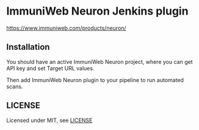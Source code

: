 # ImmuniWeb Neuron Jenkins plugin

https://www.immuniweb.com/products/neuron/

## Installation

You should have an active ImmuniWeb Neuron project, where you can get API key and set Target URL values.

Then add ImmuniWeb Neuron plugin to your pipeline to run automated scans.

## LICENSE

Licensed under MIT, see [LICENSE](LICENSE.md)

